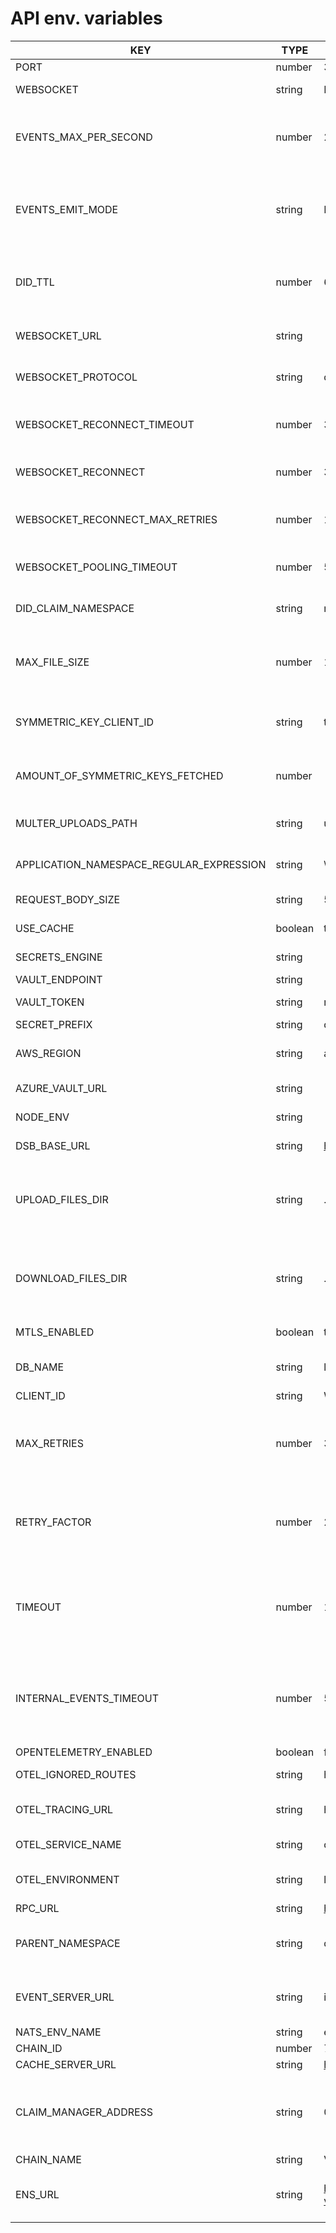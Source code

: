 # API env. variables

| KEY | TYPE | DEFAULT | DESCRIPTION | ALLOWED_VALUES | DEPENDENCY |
| --- | ---- | ------- | ----------- | -------------- | ---------- |
| PORT | number | 3333 | HTTP port |  |  |
| WEBSOCKET | string | NONE | Websocket mode | NONE,SERVER,CLIENT |  |
| EVENTS_MAX_PER_SECOND | number | 2 | Amount of messages to pull for each WebSocket run |  |  |
| EVENTS_EMIT_MODE | string | BULK | Should Websocket emit messages as array or single object | SINGLE,BULK |  |
| DID_TTL | number | 60 | How long cached DID attributes should be valid |  |  |
| WEBSOCKET_URL | string |  | WebSocket Client URL to connect |  | WEBSOCKET == CLIENT |
| WEBSOCKET_PROTOCOL | string | dsb-protocol | WebSocket Client protocol |  | WEBSOCKET == CLIENT |
| WEBSOCKET_RECONNECT_TIMEOUT | number | 3000 | WebSocket Client reconnect timeout |  | WEBSOCKET == CLIENT |
| WEBSOCKET_RECONNECT | number | 3000 | Should attempt to reconnect |  | WEBSOCKET == CLIENT |
| WEBSOCKET_RECONNECT_MAX_RETRIES | number | 10 | How many times should attempt to reconnect |  | WEBSOCKET == CLIENT |
| WEBSOCKET_POOLING_TIMEOUT | number | 5000 | How often should poll messages |  | WEBSOCKET == CLIENT |
| DID_CLAIM_NAMESPACE | string | message.broker.app.namespace | Namespace for fetching applications |  |  |
| MAX_FILE_SIZE | number | 100000000 | Maximum file size for large data messaging (100 MB) |  |  |
| SYMMETRIC_KEY_CLIENT_ID | string | test | Client ID for fetching symmetric keys |  |  |
| AMOUNT_OF_SYMMETRIC_KEYS_FETCHED | number |  | Amout of symmetric keys to fetch for each run |  |  |
| MULTER_UPLOADS_PATH | string | uploads | Multer temporary file storage path |  |  |
| APPLICATION_NAMESPACE_REGULAR_EXPRESSION | string | \w.apps.*\w.iam.ewc | Filter for application namespaces |  |  |
| REQUEST_BODY_SIZE | string | 50mb | Maximum request size |  |  |
| USE_CACHE | boolean | true | Should use cache |  |  |
| SECRETS_ENGINE | string |  | Secrets engine to use | aws,vault,azure |  |
| VAULT_ENDPOINT | string |  | Vault path |  | SECRETS_ENGINE == vault |
| VAULT_TOKEN | string | root | Vault auth token |  | SECRETS_ENGINE == vault |
| SECRET_PREFIX | string | ddhub/ |  |  |  |
| AWS_REGION | string | ap-southeast-2 | AWS Secrets Manager region |  | SECRETS_ENGINE == aws |
| AZURE_VAULT_URL | string |  | Azure Vault URL |  | SECRETS_ENGINE == azure |
| NODE_ENV | string |  | Node environment |  |  |
| DSB_BASE_URL | string | https://dsb-demo.energyweb.org | Message broker URL |  |  |
| UPLOAD_FILES_DIR | string | ./upload | Directory where we should store temporary files for upload |  |  |
| DOWNLOAD_FILES_DIR | string | ./download | Directory where we should store downloaded files for limited time |  |  |
| MTLS_ENABLED | boolean | true | Should enable mTLS |  |  |
| DB_NAME | string | local.db | SQLite database file name |  |  |
| CLIENT_ID | string | WS_CONSUMER | WS client id |  |  |
| MAX_RETRIES | number | 3 | Specifies maximum amount of retries for vulnerable methods |  |  |
| RETRY_FACTOR | number | 2 | Specifies retry factor (multiplier for timeout) for vulnerable methods |  |  |
| TIMEOUT | number | 1000 | Specifies timeout (how much app should wait before retries) for vulnerable methods |  |  |
| INTERNAL_EVENTS_TIMEOUT | number | 5 | How often internal events interval should execute (seconds) |  |  |
| OPENTELEMETRY_ENABLED | boolean | false |  |  |  |
| OTEL_IGNORED_ROUTES | string | health,api/v2/health | OTEL ignored routes |  | OPENTELEMETRY_ENABLED == true |
| OTEL_TRACING_URL | string | http://localhost:4318/v1/traces | OTEL collector tracing URL |  | OPENTELEMETRY_ENABLED == true |
| OTEL_SERVICE_NAME | string | ddhub-client-gateway | OTEL service name tag |  | OPENTELEMETRY_ENABLED == true |
| OTEL_ENVIRONMENT | string | local | OTEL environment name tag |  | OPENTELEMETRY_ENABLED == true |
| RPC_URL | string | https://volta-rpc.energyweb.org/ | EWF RPC URL |  |  |
| PARENT_NAMESPACE | string | dsb.apps.energyweb.iam.ewc | Parent namespace for IAM lookup |  |  |
| EVENT_SERVER_URL | string | identityevents-dev.energyweb.org | NATS URL for listening for DID roles updates |  |  |
| NATS_ENV_NAME | string | ewf-dev |  |  |  |
| CHAIN_ID | number | 73799 | Chain ID |  |  |
| CACHE_SERVER_URL | string | https://identitycache-dev.energyweb.org/v1 | SSI HUB url |  |  |
| CLAIM_MANAGER_ADDRESS | string | 0x5339adE9332A604A1c957B9bC1C6eee0Bcf7a031 | Overrides default IAM Client Lib claim manager address |  |  |
| CHAIN_NAME | string | VOLTA | Chain name |  |  |
| ENS_URL | string | https://volta-rpc-vkn5r5zx4ke71f9hcu0c.energyweb.org | Will be deprecated - same as RPC_URL |  |  |
